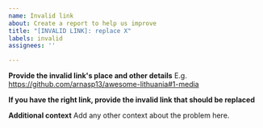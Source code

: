 ```yaml
---
name: Invalid link
about: Create a report to help us improve
title: "[INVALID LINK]: replace X"
labels: invalid
assignees: ''

---
```


**Provide the invalid link's place and other details**
E.g. https://github.com/arnasp13/awesome-lithuania#1-media

**If you have the right link, provide the invalid link that should be replaced**


**Additional context**
Add any other context about the problem here.
